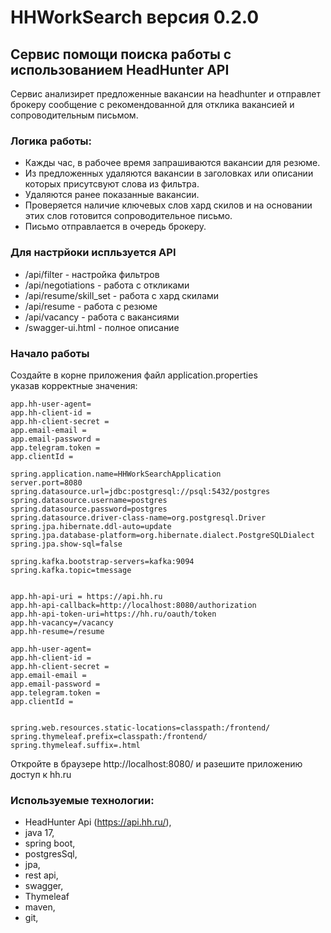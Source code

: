 # HHWorkSearch версия 0.2.0

## Сервис помощи поиска работы с использованием HeadHunter API

Сервис анализирет предложенные вакансии на headhunter и отправлет брокеру сообщение с рекомендованной для отклика вакансией и сопроводительным письмом.

### Логика работы:
- Кажды час, в рабочее время запрашиваются вакансии для резюме.
- Из предложенных удаляются вакансии в заголовках или описании которых присутсвуют слова из фильтра.
- Удаляются ранее показанные вакансии.
- Проверяется наличие ключевых слов хард скилов и на основании этих слов готовится сопроводительное письмо.
- Письмо отправлается в очередь брокеру.

### Для настрйоки испльзуется API
- /api/filter - настройка фильтров
- /api/negotiations -  работа с откликами
- /api/resume/skill_set -  работа с хард скилами
- /api/resume -  работа с резюме
- /api/vacancy - работа с вакансиями
- /swagger-ui.html - полное описание

### Начало работы
Создайте в корне приложения файл application.properties<br>
указав корректные значения:
```
app.hh-user-agent= 
app.hh-client-id = 
app.hh-client-secret = 
app.email-email = 
app.email-password = 
app.telegram.token =
app.clientId =
```
```
spring.application.name=HHWorkSearchApplication
server.port=8080
spring.datasource.url=jdbc:postgresql://psql:5432/postgres
spring.datasource.username=postgres
spring.datasource.password=postgres
spring.datasource.driver-class-name=org.postgresql.Driver
spring.jpa.hibernate.ddl-auto=update
spring.jpa.database-platform=org.hibernate.dialect.PostgreSQLDialect
spring.jpa.show-sql=false

spring.kafka.bootstrap-servers=kafka:9094
spring.kafka.topic=tmessage


app.hh-api-uri = https://api.hh.ru
app.hh-api-callback=http://localhost:8080/authorization
app.hh-api-token-uri=https://hh.ru/oauth/token
app.hh-vacancy=/vacancy
app.hh-resume=/resume

app.hh-user-agent= 
app.hh-client-id = 
app.hh-client-secret = 
app.email-email = 
app.email-password = 
app.telegram.token =
app.clientId =


spring.web.resources.static-locations=classpath:/frontend/
spring.thymeleaf.prefix=classpath:/frontend/
spring.thymeleaf.suffix=.html
```
Откройте в браузере http://localhost:8080/ и разешите приложению доступ к hh.ru

### Используемые технологии:
- HeadHunter Api (https://api.hh.ru/),
- java 17,
- spring boot,
- postgresSql,
- jpa,
- rest api,
- swagger,
- Thymeleaf
- maven,
- git,


